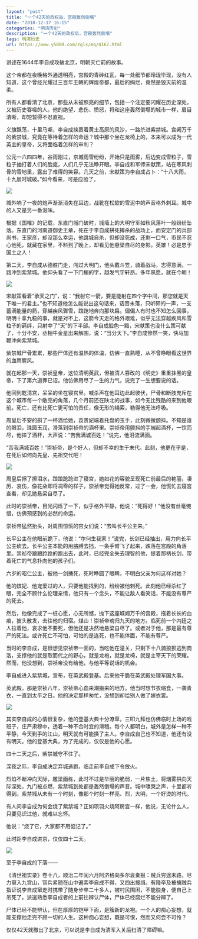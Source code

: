 ```yaml
---
layout: "post"
title: "一个42天的政权后，宫殿轰然倒塌"
date: "2018-12-17 16:15"
categories: "明清历史"
description: "一个42天的政权后，宫殿轰然倒塌"
tags: 明清历史
url: https://www.y5000.com/zgls/mq/4167.html
---
```






讲述在1644年李自成攻破北京，明朝灭亡前的故事。

这个帝都在夜晚格外通透明亮，宫殿的青砖红瓦，每一处细节都玲珑毕现，没有人知道，这个曾经光耀过三百年王朝的辉煌帝都，最后的绚烂，竟然是毁灭前的温柔。

所有人都看清了北京，那些从未被照亮的细节，包括一个注定要闪耀在历史深处，又被历史吞噬的人。他的绝望、悲伤、愤怒，将和这座轰然倒塌的城市一样，眉目清晰，却短暂得不忍直视。

义旗飘荡，十里马嘶，李自成挟裹着黄土高原的风沙，一路杀进紫禁城。宫阙万千的紫禁城，究竟在等待着怎样的命运？城中那个坐在龙椅上的，本来可以成为一代英主的皇帝，又将面临着怎样的审判？

公元一六四四年，谷雨刚过，京城雨雪纷纷，开始只是雨雾，后边变成雪粒子，雪粒子抽打着人们的脸庞，人们几乎无法睁开眼。李自成和军师宋献策，站在寒风刺骨的雪地里，露出了难得的笑容。几天之前，宋献策为李自成占卜：“十八大雨，十九辰时城破。”如今看来，可是应验了。

![](https://img.y5000.com/uploads/allimg/161031/8-161031101401345.jpg)

城外响了一夜的炮声渐渐消失在耳边，战靴在松软的雪泥中的声音格外刺耳。城中的人又是另一番滋味。

根据《国榷》的记载，东直门城门破时，城墙上的大明守军如秋风落叶一般纷纷坠落。东直门的河南道御史王章，死在于李自成拼死搏杀的战场上，而安定门的兵部尚书，王家彦，却没那么幸运，他跳城自杀，但却没死成，还剩一口气，市民不忍心他死，就藏在家里，不料到了晚上，却看见他悬梁自尽的身影。英雄！必是忠于国土之人！

第二天，李自成从德胜门走，闯过大明门，他头戴斗笠，骑着战马，志得意满，一路冲到紫禁城。他仰头看了一下门楣的字，越发气宇轩昂。多年夙愿，就在今朝！

![](https://img.y5000.com/uploads/allimg/161031/8-16103110141I30.jpg)

宋献策看着“承天之门”，说：“我射它一箭，要是能射在四个字中间，那您就是天下唯一的君主。”也不知道他怎么能说出这句话来，话音未落，只听砰的一声，一支蓄满能量的箭，穿越疾风骤雪，踉跄地奔向那块扁。偏偏人有时也不知怎么回事，明明十拿九稳的事，就是对不上，这箭今天走的格外艰难，似乎无法穿越疾风和雪粒子的羁绊，只射中了“天”的下半部。李自成脸色一黯，宋献策也没什么策可献了，十分不安，丞相牛金星出来解围，说：“当分天下。”李自成惨然一笑，快马加鞭冲向紫禁城。

紫禁城尸骨累累，那些尸体还有温热的体温，仿佛一直熟睡，从不曾睁眼看这世界的血雨腥风。

就在起那一天，崇祯皇帝，这位清明英武，但被清人篡改的《明史》重重抹黑的皇帝，下了第六道罪已诏。他仿佛用尽了一生的力气，说完了一生想要说的话。

他回到乾清宫，呆呆的坐在寝宫里。喊杀声在他耳边此起彼伏，尸骨和断肢充斥在这个城市每一个敞亮的角落，几个月前还在陕北的战事，如今无比残酷的来到他眼前。死亡，还有比死亡更可怕的责任，像无形的绳索，勒得他无法呼吸。

周皇后不安的斟了一杯酒给她，袁贵妃端着托盘的玉手，此刻微微颤抖。不知是谁的眼泪，珠圆玉润，滑落到崇祯帝的酒杯里。崇祯帝用颤抖的手端起酒杯，一饮而尽，他摔了酒杯，大声说：“苦我满城百姓！”说完，他泪流满面。

“苦我满城百姓！”崇祯帝，是个好人，但却不幸的生于末代。此刻，他更在乎是，在死后如何向先皇、先祖交代吧！

![](https://img.y5000.com/uploads/allimg/161031/8-161031101453T4.jpg)

周皇后擦了擦泪水，踉踉跄跄进了寝宫，她如花的容貌呈现死亡前最后的艳丽，凄厉、哀伤，像花朵即将凋零的样子，崇祯帝觉得她反常，过了一会，他慌忙去寝宫查看，却见她悬梁自尽了。

此时的崇祯帝，目光闪烁了一下，似乎格外平静，他说：“死得好！”他没有丝毫惋惜，仿佛预感到的必然的命运。

崇祯帝猛然抬头，对周围惊慌的宫女们说：“去叫长平公主来。”

长平公主在他眼前跪下，他说：“尔何生我家！”说完，长剑已经抽出，用力向长平公主砍去。长平公主本能的用胳膊去挡，一条手臂飞了起来，跌落在宫殿的角落里。崇祯帝踉踉跄跄的跑出去，此时，已经完全失去理智的他，提着那柄长剑，带着死亡的气息扑向他的孩子们。

六岁的昭仁公主，被他一剑捅死，死时睁圆了眼睛，不明白父亲为何这样对她？

他的嫔妃、他宠爱过的人，只要他能找到的，纷纷被他刺死。此刻他已经杀红了眼，完全不顾什么伦理亲情，他只有一个念头，不能让敌人看笑话，不能没有尊严的死去。

然后，他像完成了一桩心愿，心无所憾，抛下这座城阙万千的宫殿，拖着长长的血痕，披头散发，去往他的归宿。煤山！崇祯帝魂归九天的地方。临死前一个内廷之人拉着他，哀求他不要死，但他还是决然地悬梁自尽了。或者对于他，那是最有尊严的死法。或许死亡不可怕，可怕的是连死，也不能体面，不能有尊严。

当时的李自成，是很想见崇祯帝一面的，当吃他在潼关，只剩下十八骑狼狈逃到商洛，支撑他的就是取而代之的野心，就是龙袍，就是龙椅，就是主宰天下的荣耀。然而，他没想到，崇祯帝没有给他，与他平等说话的机会。

李自成进入紫禁城，宣布，在英武殿登基。后来他干脆在英武殿处理军国大事。

英武殿，那是崇祯八年，崇祯帝心血来潮搬来的地方。他当时想节衣缩食，一袭青衣，一直到太平之日。他的决定那样匆忙，没想到却给别人做了嫁衣裳。

![](https://img.y5000.com/uploads/allimg/161031/8-161031101UKC.jpg)

其实李自成的心情很复杂，他的登基大典十分潦草，三叩九拜也仿佛临时上场的戏班子，庄严肃穆中，透着一种不合时宜的滑稽。每个人都明白，城外是怎样一种不平静，今天到手的江山，明天就有可能换了主人。李自成自己也不知道，他还有没有明天。他的登基大典，为了完成的，仅仅是他的心愿。

四十二天之后，紫禁城守不住了。

深夜之际，李自成决定弃城逃跑，临走前李自成下令放火。

烈焰不断冲向天际，雕梁画栋，此时不过是华丽的脆弱，一片焦土，将烟雾拱向天际深处，九门被点燃，紫禁城到处都是轰然倒塌的声音。城中嚎哭之声，十里都听得到。紫禁城从未有一个时刻，像那个时刻一样亮、烈，大明，一个好烫的时代。

有人问李自成为何会烧了紫禁城？正如项羽火烧阿房宫一样，他说，无论什么人，只要见识过他，就难以忘怀。

他说：“烧了它，大家都不用惦记了。”

此时距李自成进京，仅仅四十二天。

![](https://img.y5000.com/uploads/allimg/161031/8-161031101930532.jpg)

至于李自成的下落——

《清世祖实录》卷十八，顺治二年闰六月阿济格向多尔衮奏报：贼兵穷途末路，尽力窜入九宫山，官兵紧随在山中遍索李自成不得，又四出搜缉。有降卒及被擒贼兵指证说李自成窜走时携带了随身步卒二十多人，被村民围困，不能脱身，便自己上吊死了。派遣熟悉李自成者的上前往辨认尸体，尸体已经腐烂不能分辨了。

尸体已经不能辨认，但在厚厚的铠甲下面，是簇新的龙袍。一个人的痴心妄想，就能支撑他走完不顾一切的人生。这种痴心妄想，既是可恨，然而又何尝不可怜？

仅仅42天就撤出了北京，可以说是李自成为清军入关后扫清了障碍嘛。
